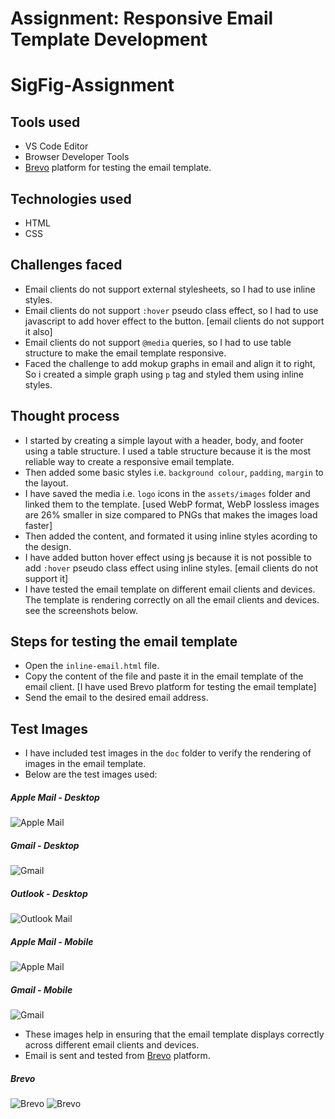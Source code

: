 # Assignment: Responsive Email Template Development

# SigFig-Assignment

## Tools used

- VS Code Editor
- Browser Developer Tools
- [Brevo](https://www.brevo.com) platform for testing the email template.

## Technologies used

- HTML
- CSS

## Challenges faced

- Email clients do not support external stylesheets, so I had to use inline styles.
- Email clients do not support `:hover` pseudo class effect, so I had to use javascript to add hover effect to the button. [email clients do not support it also]
- Email clients do not support `@media` queries, so I had to use table structure to make the email template responsive.
- Faced the challenge to add mokup graphs in email and align it to right, So i created a simple graph using `p` tag and styled them using inline styles.

## Thought process

- I started by creating a simple layout with a header, body, and footer using a table structure. I used a table structure because it is the most reliable way to create a responsive email template.
- Then added some basic styles i.e. `background colour`, `padding`, `margin` to the layout.
- I have saved the media i.e. `logo` icons in the `assets/images` folder and linked them to the template. [used WebP format, WebP lossless images are 26% smaller in size compared to PNGs that makes the images load faster]
- Then added the content, and formated it using inline styles acording to the design.
- I have added button hover effect using js because it is not possible to add `:hover` pseudo class effect using inline styles. [email clients do not support it]
- I have tested the email template on different email clients and devices. The template is rendering correctly on all the email clients and devices. see the screenshots below.

## Steps for testing the email template

- Open the `inline-email.html` file.
- Copy the content of the file and paste it in the email template of the email client. [I have used Brevo platform for testing the email template]
- Send the email to the desired email address.

## Test Images

- I have included test images in the `doc` folder to verify the rendering of images in the email template.
- Below are the test images used:

##### Apple Mail - Desktop

![Apple Mail](doc/apple-mail.png)

##### Gmail - Desktop

![Gmail](doc/gmail.png)

##### Outlook - Desktop

![Outlook Mail](doc/outlook-mail.png)

##### Apple Mail - Mobile

![Apple Mail](doc/mobile-apple-email.png)

##### Gmail - Mobile

![Gmail](doc/mobile-gmail.png)

- These images help in ensuring that the email template displays correctly across different email clients and devices.
- Email is sent and tested from [Brevo](https://www.brevo.com) platform.

##### Brevo

![Brevo](doc/brevo-test.png)
![Brevo](doc/brevo-mobile-test.png)
